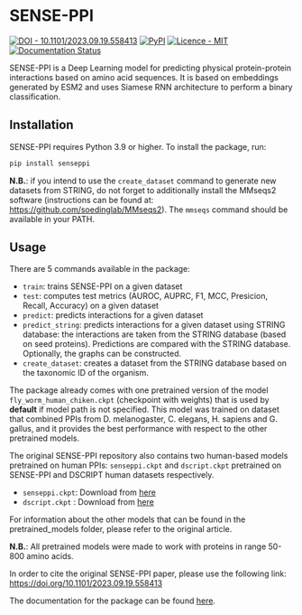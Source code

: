 SENSE-PPI
========================================

[![DOI - 10.1101/2023.09.19.558413](https://img.shields.io/badge/DOI-10.1101%2F2023.09.19.558413-blue)](https://doi.org/10.1101/2023.09.19.558413)
[![PyPI](https://img.shields.io/pypi/v/senseppi?logo=PyPi)](https://pypi.org/project/senseppi/)
[![Licence - MIT](https://img.shields.io/badge/Licence-MIT-2ea44f)](http://gitlab.lcqb.upmc.fr/Konstvv/SENSE-PPI/blob/master/LICENSE)
[![Documentation Status](https://readthedocs.org/projects/sense-ppi/badge/?version=latest)](https://sense-ppi.readthedocs.io/en/latest/?badge=latest)

SENSE-PPI is a Deep Learning model for predicting physical protein-protein interactions based on amino acid sequences. 
It is based on embeddings generated by ESM2 and uses Siamese RNN architecture to perform a binary classification.

## Installation

SENSE-PPI requires Python 3.9 or higher. To install the package, run:

```bash
pip install senseppi
```

**N.B.**: if you intend to use the `create_dataset` command to generate new datasets from STRING,
do not forget to additionally install the MMseqs2 software (instructions can be found at: https://github.com/soedinglab/MMseqs2).
The `mmseqs` command should be available in your PATH.

## Usage

There are 5 commands available in the package:

- `train`: trains SENSE-PPI on a given dataset
- `test`: computes test metrics (AUROC, AUPRC, F1, MCC, Presicion, Recall, Accuracy) on a given dataset
- `predict`: predicts interactions for a given dataset
- `predict_string`: predicts interactions for a given dataset using STRING database:
the interactions are taken from the STRING database (based on seed proteins). 
Predictions are compared with the STRING database. Optionally, the graphs can be constructed.
- `create_dataset`: creates a dataset from the STRING database based on the taxonomic ID of the organism.

The package already comes with one pretrained version of the model `fly_worm_human_chiken.ckpt` (checkpoint with weights) that is used by **default** if model path is not specified. 
This model was trained on dataset that combined PPIs from D. melanogaster, C. elegans, H. sapiens and G. gallus, and it provides the best performance with respect to the other pretrained models.

The original SENSE-PPI repository also contains two human-based models pretrained on human PPIs: `senseppi.ckpt` and `dscript.ckpt` pretrained on SENSE-PPI and DSCRIPT human datasets respectively.

- `senseppi.ckpt`: Download from [here](http://gitlab.lcqb.upmc.fr/Konstvv/SENSE-PPI/raw/master/pretrained_models/senseppi.ckpt)
- `dscript.ckpt` : Download from [here](http://gitlab.lcqb.upmc.fr/Konstvv/SENSE-PPI/raw/master/pretrained_models/dscript.ckpt)

For information about the other models that can be found in the pretrained_models folder, please refer to the original article.

**N.B.**: All pretrained models were made to work with proteins in range 50-800 amino acids.

In order to cite the original SENSE-PPI paper, please use the following link: https://doi.org/10.1101/2023.09.19.558413  

The documentation for the package can be found [here](https://sense-ppi.readthedocs.io/en/latest/).
